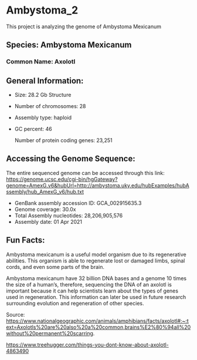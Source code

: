 # Ambystoma_2
This project is analyzing the genome of Ambystoma Mexicanum

## Species: Ambystoma Mexicanum 
### Common Name: Axolotl 

## General Information:
- Size: 28.2 Gb 
Structure
- Number of chromosomes: 28 
- Assembly type: haploid
- GC percent: 46

  Number of protein coding genes: 23,251

## Accessing the Genome Sequence:
The entire sequenced genome can be accessed through this link:
https://genome.ucsc.edu/cgi-bin/hgGateway?genome=AmexG.v6&hubUrl=http://ambystoma.uky.edu/hubExamples/hubAssembly/hub_AmexG_v6/hub.txt

- GenBank assembly accession ID: GCA_002915635.3
- Genome coverage: 30.0x 
- Total Assembly nucleotides: 28,206,905,576 
- Assembly date: 01 Apr 2021

## Fun Facts:

Ambystoma mexicanum is a useful model organism due to its regenerative abilities. This organism is able to regenerate lost or damaged limbs, spinal cords, and even some parts of the brain. 

Ambystoma mexicanum have 32 billion DNA bases and a genome 10 times the size of a human’s, therefore, sequencing the DNA of an axolotl is important because it can help scientists learn about the types of genes used in regeneration. This information can later be used in future research surrounding evolution and regeneration of other species. 

Source: https://www.nationalgeographic.com/animals/amphibians/facts/axolotl#:~:text=Axolotls%20are%20also%20a%20common,brains%E2%80%94all%20without%20permanent%20scarring.

https://www.treehugger.com/things-you-dont-know-about-axolotl-4863490




